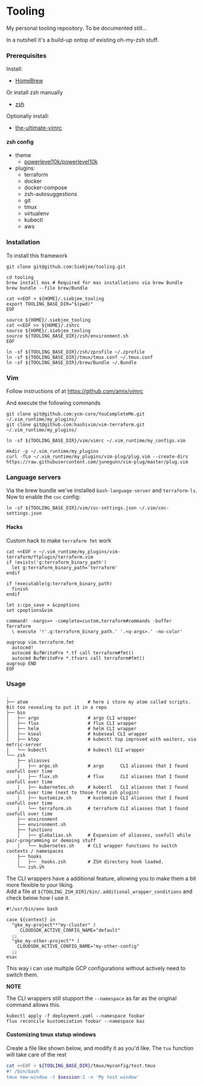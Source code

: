 Tooling
===
My personal tooling repository. To be documented still...

In a nutshell it's a build-up ontop of existing oh-my-zsh stuff.

### Prerequisites
Install:
* [HomeBrew](https://github.com/Homebrew/brew/)

Or install zsh manually
* [zsh](https://github.com/ohmyzsh/ohmyzsh)

Optionally install:
* [the-ultimate-vimrc](https://github.com/amix/vimrc)

#### zsh config
* theme
  * [powerlevel10k/powerlevel10k](https://github.com/romkatv/powerlevel10k)
* plugins:
  * terraform
  * docker
  * docker-compose
  * zsh-autosuggestions
  * git
  * tmux
  * virtualenv
  * kubectl
  * aws

### Installation
To install this framework
```
git clone git@github.com:Siebjee/tooling.git

cd tooling
brew install mas # Required for mas installations via brew Bundle
brew bundle --file brew/Bundle

cat <<EOF > ${HOME}/.siebjee_tooling
export TOOLING_BASE_DIR="$(pwd)"
EOF

source ${HOME}/.siebjee_tooling
cat <<EOF >> ${HOME}/.zshrc
source ${HOME}/.siebjee_tooling
source ${TOOLING_BASE_DIR}/zsh/environment.sh
EOF

ln -sf ${TOOLING_BASE_DIR}/zsh/zprofile ~/.zprofile
ln -sf ${TOOLING_BASE_DIR}/tmux/tmux.conf ~/.tmux.conf
ln -sf ${TOOLING_BASE_DIR}/brew/Bundle ~/.Bundle
```

### Vim
Follow instructions of at https://github.com/amix/vimrc

And execute the following commands

```
git clone git@github.com:ycm-core/YouCompleteMe.git ~/.vim_runtime/my_plugins/
git clone git@github.com:hashivim/vim-terraform.git ~/.vim_runtime/my_plugins/

ln -sf ${TOOLING_BASE_DIR}/vim/vimrc ~/.vim_runtime/my_configs.vim

mkdir -p ~/.vim_runtime/my_plugins
curl -fLo ~/.vim_runtime/my_plugins/vim-plug/plug.vim --create-dirs https://raw.githubusercontent.com/junegunn/vim-plug/master/plug.vim
```

### Language servers

Via the brew bundle we've installed `bash-language-server` and `terraform-ls`. Now to enable the `coc` config:

```
ln -sf ${TOOLING_BASE_DIR}/vim/coc-settings.json ~/.vim/coc-settings.json
```

#### Hacks
Custom hack to make `terraform fmt` work
```
cat <<EOF > ~/.vim_runtime/my_plugins/vim-terraform/ftplugin/terraform.vim
if !exists('g:terraform_binary_path')
  let g:terraform_binary_path='terraform'
endif

if !executable(g:terraform_binary_path)
  finish
endif

let s:cpo_save = &cpoptions
set cpoptions&vim

command! -nargs=+ -complete=custom,terraform#commands -buffer Terraform
  \ execute '!'.g:terraform_binary_path.' '.<q-args>.' -no-color'

augroup vim.terraform.fmt
  autocmd!
  autocmd BufWritePre *.tf call terraform#fmt()
  autocmd BufWritePre *.tfvars call terraform#fmt()
augroup END
EOF
```

### Usage

```
.
├── atom                      # here i store my atom called scripts. Bit too revealing to put it in a repo
├── bin
│   ├── argo                  # argo CLI wrapper
│   ├── flux                  # flux CLI wrapper
│   ├── helm                  # helm CLI wrapper
│   ├── kseal                 # kubeseal CLI wrapper
│   ├── ktop                  # kubectl top improved with waiters, via metric-server
│   └── kubectl               # kubectl CLI wrapper
└── zsh
    ├── aliasses
    │   ├── argo.sh           # argo      CLI aliasses that I found usefull over time
    │   ├── flux.sh           # flux      CLI aliasses that I found usefull over time
    │   ├── kubernetes.sh     # kubectl   CLI aliasses that I found usefull over time (next to those from zsh plugin)
    │   ├── kustomize.sh      # kustomize CLI aliasses that I found usefull over time
    │   └── terraform.sh      # terraform CLI aliasses that I found usefull over time
    ├── environment
    ├── environment.sh
    ├── functions
    │   ├── globalias.sh      # Expansion of aliasses, usefull while pair-programming or demoing stuff
    │   └── kubernetes.sh     # CLI wrapper functions to switch contexts / namespaces
    ├── hooks
    │   ├── _hooks.zsh        # ZSH directory hook loaded.
    └── zsh.sh
```

The CLI wrappers have a additional feature, allowing you to make them a bit more flexible to your liking.  
Add a file at `${TOOLING_ZSH_DIR}/bin/.additional_wrapper_conditions` and check below how I use it.

```
#!/usr/bin/env bash

case ${context} in
  "gke_my-project"*"my-cluster" )
     CLOUDSDK_ACTIVE_CONFIG_NAME="default"
  ;;
  "gke_my-other-project"* )
    CLOUDSDK_ACTIVE_CONFIG_NAME="my-other-config"
  ;;
esac
```

This way i can use multiple GCP configurations without actively need to switch them.

**NOTE**

The CLI wrappers still stupport the `--namespace` as far as the original command allows this.

```
kubectl apply -f deployment.yaml --namespace foobar
flux reconcile kustomization foobar --namespace baz
```

#### Customizing tmux statup windows
Create a file like shown below, and modify it as you'd like. The `tux` function will take care of the rest
```bash
cat <<EOF > ${TOOLING_BASE_DIR}/tmux/myconfig/test.tmux
#! /bin/bash
tmux new-window -t $session:1 -n 'My test window'
```
